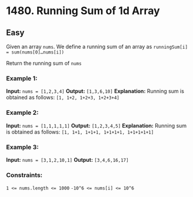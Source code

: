 # 1480. Running Sum of 1d Array

## Easy

Given an array `nums`. We define a running sum of an array as `runningSum[i] = sum(nums[0]…nums[i])`

Return the running sum of `nums`

### Example 1:
**Input:** `nums = [1,2,3,4]`
**Output:** `[1,3,6,10]`
**Explanation:** Running sum is obtained as follows: `[1, 1+2, 1+2+3, 1+2+3+4]`

### Example 2:
**Input:** `nums = [1,1,1,1,1]`
**Output:** `[1,2,3,4,5]`
**Explanation:** Running sum is obtained as follows: `[1, 1+1, 1+1+1, 1+1+1+1, 1+1+1+1+1]`

### Example 3:
**Input:** `nums = [3,1,2,10,1]`
**Output:** `[3,4,6,16,17]`

### Constraints:
`1 <= nums.length <= 1000`
`-10^6 <= nums[i] <= 10^6`